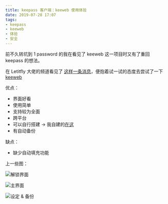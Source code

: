 ```yaml
---
title: keepass 客户端：keeweb 使用体验
date: 2019-07-28 17:07
tags:
- keepass
- keeweb
- 体验
- 安全
---
```


前不久转坑到 1 password 的我在看见了 keeweb 这一项目时又有了重回 keepass 的想法。<!--more-->

在 Letitfly 大佬的频道看见了 [这样一条消息](https://t.me/LetITFlyW/8498)，便抱着试一试的态度去尝试了一下 [keeweb](https://keeweb.info/)

优点：
- 界面好看
- 使用简单
- 支持较为全面
- 跨平台
- 可以自行搭建 -> 我自建的[在这](https://keepass.lvcshu.com)
- 有自动备份

缺点：
- 缺少自动填充功能

上一些图：

![解锁界面](https://cdn.lvcshu.workers.dev/img/20190728001.jpg)

![主界面](https://cdn.lvcshu.workers.dev/img/20190728002.jpg)

![设定 & 备份](https://cdn.lvcshu.workers.dev/img/20190728003.jpg)
